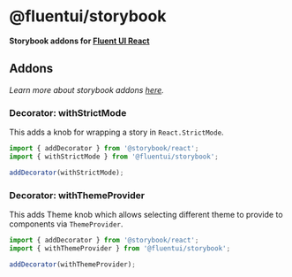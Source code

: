 # @fluentui/storybook

**Storybook addons for [Fluent UI React](https://developer.microsoft.com/en-us/fluentui)**

## Addons

_Learn more about storybook addons [here](https://storybook.js.org/docs/addons/introduction/)._

### Decorator: withStrictMode

This adds a knob for wrapping a story in `React.StrictMode`.

```js
import { addDecorator } from '@storybook/react';
import { withStrictMode } from '@fluentui/storybook';

addDecorator(withStrictMode);
```

### Decorator: withThemeProvider

This adds Theme knob which allows selecting different theme to provide to components via `ThemeProvider`.

```js
import { addDecorator } from '@storybook/react';
import { withThemeProvider } from '@fluentui/storybook';

addDecorator(withThemeProvider);
```
